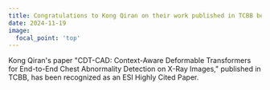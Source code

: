 ```yaml
---
title: Congratulations to Kong Qiran on their work published in TCBB being recognized as a Highly Cited Paper
date: 2024-11-19
image:
  focal_point: 'top'
---
```


Kong Qiran's paper "CDT-CAD: Context-Aware Deformable Transformers for End-to-End Chest Abnormality Detection on X-Ray Images," published in TCBB, has been recognized as an ESI Highly Cited Paper.

<!--more-->

